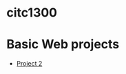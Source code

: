 # citc1300

<h1>Basic Web projects</h1>

<ul>
    <li><a href="project2/index.html" target="_blank">Project 2</a></li>
</ul>